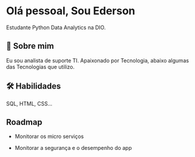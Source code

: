 
#  Olá pessoal, Sou Ederson

Estudante Python Data Analytics na DIO.


## 🚀 Sobre mim
Eu sou analista de suporte TI.
Apaixonado por Tecnologia, abaixo algumas das Tecnologias que utilizo.

## 🛠 Habilidades
SQL, HTML, CSS...


## Roadmap

- Monitorar os micro serviços

- Monitorar a segurança e o desempenho do app

